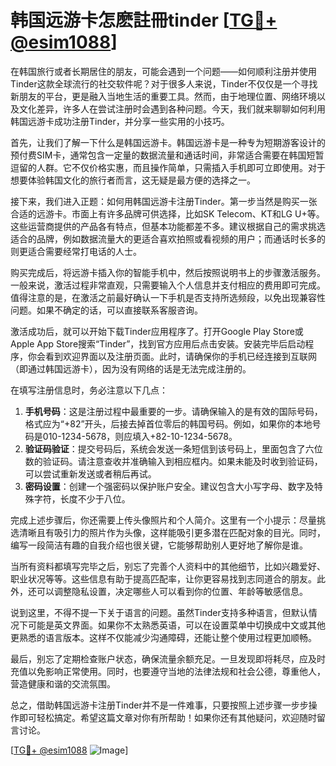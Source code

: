 # 韩国远游卡怎麽註冊tinder [[TG💪+ @esim1088](https://t.me/s/esim1088)]

在韩国旅行或者长期居住的朋友，可能会遇到一个问题——如何顺利注册并使用Tinder这款全球流行的社交软件呢？对于很多人来说，Tinder不仅仅是一个寻找新朋友的平台，更是融入当地生活的重要工具。然而，由于地理位置、网络环境以及文化差异，许多人在尝试注册时会遇到各种问题。今天，我们就来聊聊如何利用韩国远游卡成功注册Tinder，并分享一些实用的小技巧。

首先，让我们了解一下什么是韩国远游卡。韩国远游卡是一种专为短期游客设计的预付费SIM卡，通常包含一定量的数据流量和通话时间，非常适合需要在韩国短暂逗留的人群。它不仅价格实惠，而且操作简单，只需插入手机即可立即使用。对于想要体验韩国文化的旅行者而言，这无疑是最方便的选择之一。

接下来，我们进入正题：如何用韩国远游卡注册Tinder。第一步当然是购买一张合适的远游卡。市面上有许多品牌可供选择，比如SK Telecom、KT和LG U+等。这些运营商提供的产品各有特点，但基本功能都差不多。建议根据自己的需求挑选适合的品牌，例如数据流量大的更适合喜欢拍照或看视频的用户；而通话时长多的则更适合需要经常打电话的人士。

购买完成后，将远游卡插入你的智能手机中，然后按照说明书上的步骤激活服务。一般来说，激活过程非常直观，只需要输入个人信息并支付相应的费用即可完成。值得注意的是，在激活之前最好确认一下手机是否支持所选频段，以免出现兼容性问题。如果不确定的话，可以直接联系客服咨询。

激活成功后，就可以开始下载Tinder应用程序了。打开Google Play Store或Apple App Store搜索“Tinder”，找到官方应用后点击安装。安装完毕后启动程序，你会看到欢迎界面以及注册页面。此时，请确保你的手机已经连接到互联网（即通过韩国远游卡），因为没有网络的话是无法完成注册的。

在填写注册信息时，务必注意以下几点：
1. **手机号码**：这是注册过程中最重要的一步。请确保输入的是有效的国际号码，格式应为“+82”开头，后接去掉首位零后的韩国号码。例如，如果你的本地号码是010-1234-5678，则应填入+82-10-1234-5678。
2. **验证码验证**：提交号码后，系统会发送一条短信到该号码上，里面包含了六位数的验证码。请注意查收并准确输入到相应框内。如果未能及时收到验证码，可以尝试重新发送或者稍后再试。
3. **密码设置**：创建一个强密码以保护账户安全。建议包含大小写字母、数字及特殊字符，长度不少于八位。

完成上述步骤后，你还需要上传头像照片和个人简介。这里有一个小提示：尽量挑选清晰且有吸引力的照片作为头像，这样能吸引更多潜在匹配对象的目光。同时，编写一段简洁有趣的自我介绍也很关键，它能够帮助别人更好地了解你是谁。

当所有资料都填写完毕之后，别忘了完善个人资料中的其他细节，比如兴趣爱好、职业状况等等。这些信息有助于提高匹配率，让你更容易找到志同道合的朋友。此外，还可以调整隐私设置，决定哪些人可以看到你的位置、年龄等敏感信息。

说到这里，不得不提一下关于语言的问题。虽然Tinder支持多种语言，但默认情况下可能是英文界面。如果你不太熟悉英语，可以在设置菜单中切换成中文或其他更熟悉的语言版本。这样不仅能减少沟通障碍，还能让整个使用过程更加顺畅。

最后，别忘了定期检查账户状态，确保流量余额充足。一旦发现即将耗尽，应及时充值以免影响正常使用。同时，也要遵守当地的法律法规和社会公德，尊重他人，营造健康和谐的交流氛围。

总之，借助韩国远游卡注册Tinder并不是一件难事，只要按照上述步骤一步步操作即可轻松搞定。希望这篇文章对你有所帮助！如果你还有其他疑问，欢迎随时留言讨论。

[[TG💪+ @esim1088](https://t.me/s/esim1088) ![Image](https://i.postimg.cc/4NQfJmqS/Snipaste-2025-05-13-00-14-12.png)]